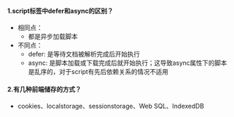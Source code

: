 #### 1.script标签中defer和async的区别？
- 相同点：
  - 都是异步加载脚本
- 不同点：
  - defer: 是等待文档被解析完成后开始执行
  - async: 是脚本加载或下载完成后就开始执行；这导致async属性下的脚本是乱序的，对于script有先后依赖关系的情况不适用
#### 2.有几种前端储存的方式？
- cookies、localstorage、sessionstorage、Web SQL、IndexedDB